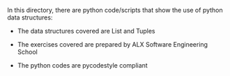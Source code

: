 In this directory, there are python code/scripts that show the use of python data structures:

- The data structures covered are List and Tuples

- The exercises covered are prepared by ALX Software Engineering School

- The python codes are pycodestyle compliant
